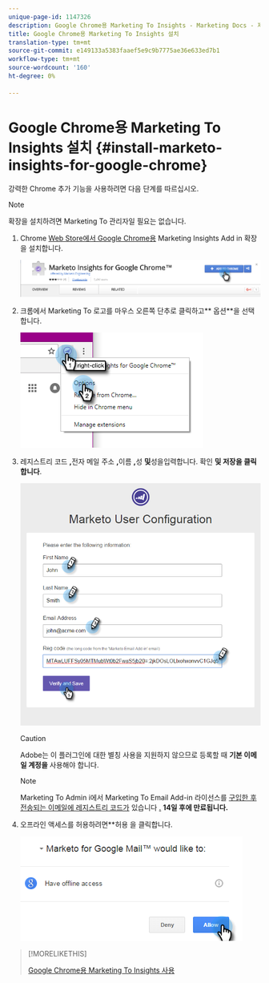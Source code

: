 ```yaml
---
unique-page-id: 1147326
description: Google Chrome용 Marketing To Insights - Marketing Docs - 제품 설명서 설치
title: Google Chrome용 Marketing To Insights 설치
translation-type: tm+mt
source-git-commit: e149133a5383faaef5e9c9b7775ae36e633ed7b1
workflow-type: tm+mt
source-wordcount: '160'
ht-degree: 0%

---
```



# Google Chrome용 Marketing To Insights 설치 {#install-marketo-insights-for-google-chrome}

강력한 Chrome 추가 기능을 사용하려면 다음 단계를 따르십시오.

>[!NOTE]
>
>확장을 설치하려면 Marketing To 관리자일 필요는 없습니다.

1. Chrome [Web Store에서 Google Chrome용](https://chrome.google.com/webstore/detail/marketo-for-google-mail/jjkfbhajlmoeegbjgjipliamplidmbjb) Marketing Insights Add in 확장을 설치합니다.

   ![](assets/image2015-10-5-10-3a24-3a7.png)

1. 크롬에서 Marketing To 로고를 마우스 오른쪽 단추로 클릭하고** 옵션**을 선택합니다.

   ![](assets/two.png)

1. 레지스트리 코드 **,**&#x200B;전자 메일 주소 **,**&#x200B;이름 **,**&#x200B;성 **및**&#x200B;성을입력합니다. 확인 **및 저장을 클릭합니다**.

   ![](assets/three.png)

   >[!CAUTION]
   >
   >Adobe는 이 플러그인에 대한 별칭 사용을 지원하지 않으므로 등록할 때 **기본 이메일 계정을** 사용해야 합니다.

   >[!NOTE]
   >
   >Marketing To Admin i에서 Marketing To Email Add-in 라이선스를 [구입한 후 전송되는 이메일에 레지스트리 코드가](http://docs.marketo.com/pages/viewpage.action?pageid=7510848) 있습니다 [](../../../product-docs/marketo-sales-insight/msi-outlook-plugin/issue-a-marketo-email-add-in-license.md) [.](http://docs.marketo.com/pages/viewpage.action?pageid=7510848) **14일 후에 만료됩니다.**

1. 오프라인 액세스를 허용하려면**허용 을 클릭합니다.

   ![](assets/image2015-10-5-10-3a34-3a1.png)

>[!MORELIKETHIS]
>
>[Google Chrome용 Marketing To Insights 사용](using-marketo-insights-for-google-chrome.md)

